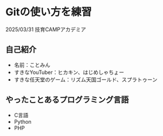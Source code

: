 # Gitの使い方を練習

2025/03/31 技育CAMPアカデミア

## 自己紹介

- 名前：ことみん
- すきなYouTuber：ヒカキン、はじめしゃちょー
- すきな任天堂のゲーム：リズム天国ゴールド、スプラトゥーン

## やったことあるプログラミング言語

- C言語
- Python
- PHP
